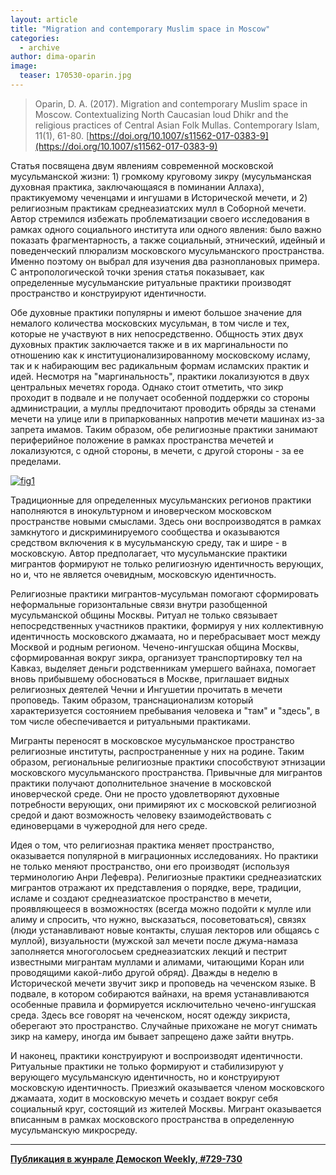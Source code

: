 ```yaml
---
layout: article
title: "Migration and contemporary Muslim space in Moscow"
categories: 
  - archive
author: dima-oparin
image:
  teaser: 170530-oparin.jpg
---
```


> Oparin, D. A. (2017). Migration and contemporary Muslim space in Moscow. Contextualizing North Caucasian loud Dhikr and the religious practices of Central Asian Folk Mullas. Contemporary Islam, 11(1), 61-80. [https://doi.org/10.1007/s11562-017-0383-9](https://doi.org/10.1007/s11562-017-0383-9)

Статья посвящена двум явлениям современной московской мусульманской жизни: 1) громкому круговому зикру (мусульманская духовная практика, заключающаяся в поминании Аллаха), практикуемому чеченцами и ингушами в Исторической мечети, и 2) религиозным практикам среднеазиатских мулл в Соборной мечети. Автор стремился избежать проблематизации своего исследования в рамках одного социального института или одного явления: было важно показать фрагментарность, а также социальный, этнический, идейный и поведенческий плюрализм московского мусульманского пространства. Именно поэтому он выбрал для изучения два разноплановых примера. С антропологической точки зрения статья показывает, как определенные мусульманские ритуальные практики производят пространство и конструируют идентичности.

Обе духовные практики популярны и имеют большое значение для немалого количества московских мусульман, в том числе и тех, которые не участвуют в них непосредственно. Общность этих двух духовных практик заключается также и в их маргинальности по отношению как к институционализированному московскому исламу, так и к набирающим вес радикальным формам исламских практик и идей. Несмотря на "маргинальность", практики локализуются в двух центральных мечетях города. Однако стоит отметить, что зикр проходит в подвале и не получает особенной поддержки со стороны администрации, а муллы предпочитают проводить обряды за стенами мечети на улице или в припаркованных напротив мечети машинах из-за запрета имамов. Таким образом, обе религиозные практики занимают периферийное положение в рамках пространства мечетей и локализуются, с одной стороны, в мечети, с другой стороны - за ее пределами.

[![fig1][f1]][f1] 

Традиционные для определенных мусульманских регионов практики наполняются в инокультурном и иноверческом московском пространстве новыми смыслами. Здесь они воспроизводятся в рамках замкнутого и дискриминируемого сообщества и оказываются средством включения к в мусульманскую среду, так и шире - в московскую. Автор предполагает, что мусульманские практики мигрантов формируют не только религиозную идентичность верующих, но и, что не является очевидным, московскую идентичность.

Религиозные практики мигрантов-мусульман помогают сформировать неформальные горизонтальные связи внутри разобщенной мусульманской общины Москвы. Ритуал не только связывает непосредственных участников практики, формируя у них коллективную идентичность московского джамаата, но и перебрасывает мост между Москвой и родным регионом. Чечено-ингушская община Москвы, сформированная вокруг зикра, организует транспортировку тел на Кавказ, выделяет деньги родственникам умершего вайнаха, помогает вновь прибывшему обосноваться в Москве, приглашает видных религиозных деятелей Чечни и Ингушетии прочитать в мечети проповедь. Таким образом, транснационализм который характеризуется состоянием пребывания человека и "там" и "здесь", в том числе обеспечивается и ритуальными практиками.

Мигранты переносят в московское мусульманское пространство религиозные институты, распространенные у них на родине. Таким образом, региональные религиозные практики способствуют этнизации московского мусульманского пространства. Привычные для мигрантов практики получают дополнительное значение в московской иноверческой среде. Они не просто удовлетворяют духовные потребности верующих, они примиряют их с московской религиозной средой и дают возможность человеку взаимодействовать с единоверцами в чужеродной для него среде.

Идея о том, что религиозная практика меняет пространство, оказывается популярной в миграционных исследованиях. Но практики не только меняют пространство, они его производят (используя терминологию Анри Лефевра). Религиозные практики среднеазиатских мигрантов отражают их представления о порядке, вере, традиции, исламе и создают среднеазиатское пространство в мечети, проявляющееся в возможностях (всегда можно подойти к мулле или алиму и спросить, что нужно, высказаться, посоветоваться), связях (люди устанавливают новые контакты, слушая лекторов или общаясь с муллой), визуальности (мужской зал мечети после джума-намаза заполняется многоголосьем среднеазиатских лекций и пестрит известными мигрантам муллами и алимами, читающими Коран или проводящими какой-либо другой обряд). Дважды в неделю в Исторической мечети звучит зикр и проповедь на чеченском языке. В подвале, в котором собираются вайнахи, на время устанавливаются особенные правила и формируется исключительно чечено-ингушская среда. Здесь все говорят на чеченском, носят одежду зикриста, оберегают это пространство. Случайные прихожане не могут снимать зикр на камеру, иногда им бывает запрещено даже зайти внутрь.

И наконец, практики конструируют и воспроизводят идентичности. Ритуальные практики не только формируют и стабилизируют у верующего мусульманскую идентичность, но и конструируют московскую идентичность. Приезжий оказывается членом московского джамаата, ходит в московскую мечеть и создает вокруг себя социальный круг, состоящий из жителей Москвы. Мигрант оказывается вписанным в рамках московского пространства в определенную мусульманскую микросреду.

[f1]: /dem-digest/images/2017/729-fig-03.jpg


***
**[Публикация в жунрале Демоскоп Weekly, #729-730](http://demoscope.ru/weekly/2017/0729/digest04.php)**  
